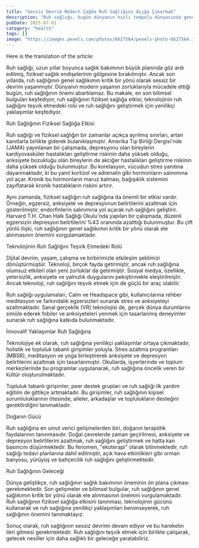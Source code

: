 ```yaml
---
title: "Sessiz Devrim Modern Çağda Ruh Sağlığını Açığa Çıkarmak"
description: "Ruh sağlığı, bugün dünyanın hızlı tempolu dünyasında genel sağlıkımın kritik bir yönü olarak ortaya çıkmıştır. Bu makale, en son araştırmaları keşfediyor, ruh sağlığının fiziksel sağlığa etkisi, te..."
pubDate: 2025-07-01
category: "health"
tags: []
image: "https://images.pexels.com/photos/6627564/pexels-photo-6627564.jpeg?auto=compress&cs=tinysrgb&h=650&w=940"
---
```


Here is the translation of the article:



Ruh sağlığı, uzun yıllar boyunca sağlık bakımının büyük planında göz ardı edilmiş, fiziksel sağlık endişelerinin gölgesine bırakılmıştır. Ancak son yıllarda, ruh sağlığının genel sağlıkımın kritik bir yönü olarak sessiz bir devrim yaşanmıştır. Dünyanın modern yaşamın zorluklarıyla mücadele ettiği bugün, ruh sağlığının önemi abartılamaz. Bu makale, en son bilimsel bulguları keşfediyor, ruh sağlığının fiziksel sağlığa etkisi, teknolojinin ruh sağlığını teşvik etmedeki rolü ve ruh sağlığını geliştirmek için yenilikçi yaklaşımlar keşfediyor.

Ruh Sağlığının Fiziksel Sağlığa Etkisi

Ruh sağlığı ve fiziksel sağlığın bir zamanlar açıkça ayrılmış sınırları, artan kanıtlarla birlikte giderek bulanıklaşmıştır. Amerika Tıp Birliği Dergisi'nde (JAMA) yayınlanan bir çalışmada, depresyonu olan bireylerin kardiyovasküler hastalıkları geliştirme riskinin daha yüksek olduğu, anksiyete bozukluğu olan bireylerin de akciğer hastalıkları geliştirme riskinin daha yüksek olduğu bulunmuştur. Bu korelasyon, vücudun stres yanıtına dayanmaktadır, ki bu yanıt kortizol ve adrenalin gibi hormonların salınımına yol açar. Kronik bu hormonların maruz kalması, bağışıklık sistemini zayıflatarak kronik hastalıkların riskini artırır.

Aynı zamanda, fiziksel sağlığın ruh sağlığına da önemli bir etkisi vardır. Örneğin, egzersiz, anksiyete ve depresyonun belirtilerini azaltmak için gösterilmiştir, endorfinlerin salınımına yol açarak ruh sağlığını geliştirir. Harvard T.H. Chan Halk Sağlığı Okulu'nda yapılan bir çalışmada, düzenli egzersizin depresyon belirtilerini %43 oranında azalttığı bulunmuştur. Bu çift yönlü ilişki, ruh sağlığının genel sağlıkımın kritik bir yönü olarak ele alınmasının önemini vurgulamaktadır.

Teknolojinin Ruh Sağlığını Teşvik Etmedeki Rolü

Dijital devrim, yaşam, çalışma ve birbirimizle etkileşim şeklimizi dönüştürmüştür. Teknoloji, birçok fayda getirmiştir, ancak ruh sağlığına olumsuz etkileri olan yeni zorluklar da getirmiştir. Sosyal medya, özellikle, yetersizlik, anksiyete ve yalnızlık duygularını pekiştirmekle eleştirilmiştir. Ancak teknoloji, ruh sağlığını teşvik etmek için de güçlü bir araç olabilir.

Ruh sağlığı uygulamaları, Calm ve Headspace gibi, kullanıcılarına rehber meditasyon ve farkındalık egzersizleri sunarak stres ve anksiyeteyi azaltmaktadır. Sanal gerçeklik (VR) teknolojisi de, gerçek dünya durumlarını simüle ederek fobiler ve anksiyeteleri yenmek için tasarlanmış deneyimler sunarak ruh sağlığına katkıda bulunmaktadır.

İnnovalif Yaklaşımlar Ruh Sağlığına

Teknolojiye ek olarak, ruh sağlığına yenilikçi yaklaşımlar ortaya çıkmaktadır, holistik ve topluluk tabanlı girişimler yoluyla. Stres azaltma programları (MBSR), meditasyon ve yoga birleştirerek anksiyete ve depresyon belirtilerini azaltmak için tasarlanmıştır. Okullarda, işyerlerinde ve toplum merkezlerinde bu programlar uygulanarak, ruh sağlığına öncelik veren bir kültür oluşturulmaktadır.

Topluluk tabanlı girişimler, peer destek grupları ve ruh sağlığı ilk yardım eğitimi de gittikçe artmaktadır. Bu girişimler, ruh sağlığının kişisel sorumluluklarının ötesinde, aileler, arkadaşlar ve toplulukların desteğini gerektirdiğini tanımaktadır.

Doğanın Gücü

Ruh sağlığına en umut verici gelişmelerden biri, doğanın terapötik faydalarının tanınmasıdır. Doğal çevrelerde zaman geçirilmesi, anksiyete ve depresyon belirtilerini azaltmak, ruh sağlığını geliştirmek ve hatta kan basıncını düşürmektedir. Bu fenomen, "ekoterapi" olarak bilinmektedir, ruh sağlığı tedavi planlarına dahil edilmiştir, açık hava etkinlikleri gibi orman banyosu, yürüyüş ve bahçecilik ruh sağlığını geliştirmektedir.

Ruh Sağlığının Geleceği

Dünya geliştikçe, ruh sağlığının sağlık bakımının öneminin ön plana çıkması gerekmektedir. Son gelişmeler ve bilimsel bulgular, ruh sağlığının genel sağlıkımın kritik bir yönü olarak ele alınmasının önemini vurgulamaktadır. Ruh sağlığının fiziksel sağlığa etkisini tanınması, teknolojinin gücünü kullanarak ve ruh sağlığına yenilikçi yaklaşımları benimseyerek, ruh sağlığının önemini tanımaktayız.

Sonuç olarak, ruh sağlığının sessiz devrimi devam ediyor ve bu hareketin ileri gitmesi gerekmektedir. Ruh sağlığını teşvik etmek için birlikte çalışarak, gelecek nesiller için daha sağlıklı bir geleceğe yaratabiliriz.